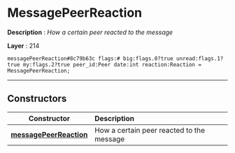 # MessagePeerReaction

**Description** : *How a certain peer reacted to the message*

**Layer** : 214

```tl
messagePeerReaction#8c79b63c flags:# big:flags.0?true unread:flags.1?true my:flags.2?true peer_id:Peer date:int reaction:Reaction = MessagePeerReaction;
```

---

## Constructors

| Constructor | Description |
| :---: | :--- |
| [**messagePeerReaction**](constructor/messagePeerReaction) | How a certain peer reacted to the message |